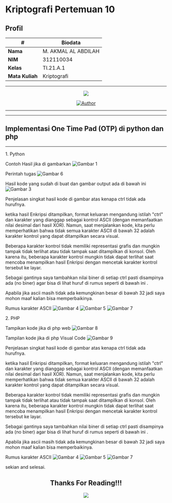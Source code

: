 # Kriptografi Pertemuan 10


## Profil
| #               | Biodata                      |
| --------------- | ---------------------------- |
| **Nama**        | M. AKMAL AL ABDILAH          |
| **NIM**         | 312110034                    |
| **Kelas**       | TI.21.A.1                    |
| **Mata Kuliah** | Kriptografi                  |




<hr>

<p align="center">
 <img src="https://user-images.githubusercontent.com/91085882/137566814-9c8c078c-1c3e-475c-b23d-7f4922f74beb.gif"/>
</p>
<p align="center">
<a href="https://github.com/akmalabdilah"><img title="Author" src="https://img.shields.io/discord/102860784329052160?color=BLUE&label=M.%20AKMAL%20AL%20ABDILAH1&logo=GITHUB&logoColor=BLACK&style=plastic"></a>
<p align="center">



<hr>


<hr>

## Implementasi One Time Pad (OTP) di python dan php

<hr>

<p>
1. Python

Contoh Hasil jika di gambarkan
![Gambar 1](screenshoot/1.png)

Perintah tugas 
![Gambar 6](screenshoot/6.png)

Hasil kode yang sudah di buat dan gambar output ada di bawah ini
![Gambar 3](screenshoot/3.png)

Penjelasan singkat hasil kode di gambar atas kenapa ctrl tidak ada hurufnya.

ketika hasil Enkripsi ditampilkan, format keluaran mengandung istilah "ctrl" dan karakter yang dianggap sebagai kontrol ASCII (dengan memanfaatkan nilai desimal dari hasil XOR). Namun, saat menjalankan kode, kita perlu memperhatikan bahwa tidak semua karakter ASCII di bawah 32 adalah karakter kontrol yang dapat ditampilkan secara visual.

Beberapa karakter kontrol tidak memiliki representasi grafis dan mungkin tampak tidak terlihat atau tidak tampak saat ditampilkan di konsol. Oleh karena itu, beberapa karakter kontrol mungkin tidak dapat terlihat saat mencoba menampilkan hasil Enkripsi dengan mencetak karakter kontrol tersebut ke layar.

Sebagai gantinya saya tambahkan nilai biner di setiap ctrl pasti disampinya ada (no biner) agar bisa di lihat huruf di rumus seperti di bawah ini .

Apabila jika ascii masih tidak ada kemungkinan besar di bawah 32 jadi saya mohon maaf kalian bisa memperbaikinya.

Rumus karakter ASCII
![Gambar 4](screenshoot/4.png)
![Gambar 5](screenshoot/5.png)
![Gambar 7](screenshoot/7.png)
<p>


<p>
2. PHP

Tampikan kode jika di php web
![Gambar 8](screenshoot/8.png)

Tampilan kode jika di php Visual Code
![Gambar 9](screenshoot/9.png)


Penjelasan singkat hasil kode di gambar atas kenapa ctrl tidak ada hurufnya.

ketika hasil Enkripsi ditampilkan, format keluaran mengandung istilah "ctrl" dan karakter yang dianggap sebagai kontrol ASCII (dengan memanfaatkan nilai desimal dari hasil XOR). Namun, saat menjalankan kode, kita perlu memperhatikan bahwa tidak semua karakter ASCII di bawah 32 adalah karakter kontrol yang dapat ditampilkan secara visual.

Beberapa karakter kontrol tidak memiliki representasi grafis dan mungkin tampak tidak terlihat atau tidak tampak saat ditampilkan di konsol. Oleh karena itu, beberapa karakter kontrol mungkin tidak dapat terlihat saat mencoba menampilkan hasil Enkripsi dengan mencetak karakter kontrol tersebut ke layar.

Sebagai gantinya saya tambahkan nilai biner di setiap ctrl pasti disampinya ada (no biner) agar bisa di lihat huruf di rumus seperti di bawah ini .

Apabila jika ascii masih tidak ada kemungkinan besar di bawah 32 jadi saya mohon maaf kalian bisa memperbaikinya.

Rumus karakter ASCII
![Gambar 4](screenshoot/4.png)
![Gambar 5](screenshoot/5.png)
![Gambar 7](screenshoot/7.png)
</p>

<p>
 sekian and selesai.
</p>

<div>
<h2 align="center">Thanks For Reading!!!</h2>
<div align="center">
<img src="https://user-images.githubusercontent.com/91085882/222731693-24383140-7623-4e7a-a528-6621380b7be8.gif">